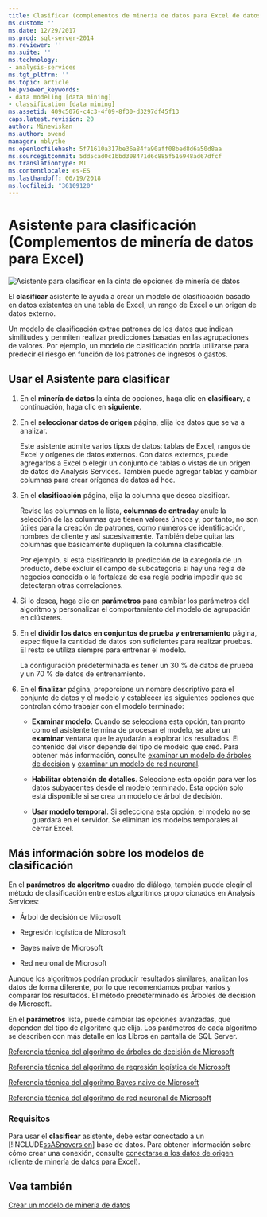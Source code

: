 ```yaml
---
title: Clasificar (complementos de minería de datos para Excel de datos) del Asistente | Documentos de Microsoft
ms.custom: ''
ms.date: 12/29/2017
ms.prod: sql-server-2014
ms.reviewer: ''
ms.suite: ''
ms.technology:
- analysis-services
ms.tgt_pltfrm: ''
ms.topic: article
helpviewer_keywords:
- data modeling [data mining]
- classification [data mining]
ms.assetid: 409c5076-c4c3-4f09-8f30-d3297df45f13
caps.latest.revision: 20
author: Minewiskan
ms.author: owend
manager: mblythe
ms.openlocfilehash: 5f71610a317be36a84fa90aff08bed8d6a50d8aa
ms.sourcegitcommit: 5dd5cad0c1bbd308471d6c885f516948ad67dfcf
ms.translationtype: MT
ms.contentlocale: es-ES
ms.lasthandoff: 06/19/2018
ms.locfileid: "36109120"
---
```

# <a name="classify-wizard-data-mining-add-ins-for-excel"></a>Asistente para clasificación (Complementos de minería de datos para Excel)
  ![Asistente para clasificar en la cinta de opciones de minería de datos](media/dmc-classify.gif "Asistente para clasificar en la cinta de opciones de minería de datos")  
  
 El **clasificar** asistente le ayuda a crear un modelo de clasificación basado en datos existentes en una tabla de Excel, un rango de Excel o un origen de datos externo.  
  
 Un modelo de clasificación extrae patrones de los datos que indican similitudes y permiten realizar predicciones basadas en las agrupaciones de valores. Por ejemplo, un modelo de clasificación podría utilizarse para predecir el riesgo en función de los patrones de ingresos o gastos.  
  
## <a name="using-the-classify-wizard"></a>Usar el Asistente para clasificar  
  
1.  En el **minería de datos** la cinta de opciones, haga clic en **clasificar**y, a continuación, haga clic en **siguiente**.  
  
2.  En el **seleccionar datos de origen** página, elija los datos que se va a analizar.  
  
     Este asistente admite varios tipos de datos: tablas de Excel, rangos de Excel y orígenes de datos externos. Con datos externos, puede agregarlos a Excel o elegir un conjunto de tablas o vistas de un origen de datos de Analysis Services. También puede agregar tablas y cambiar columnas para crear orígenes de datos ad hoc.  
  
3.  En el **clasificación** página, elija la columna que desea clasificar.  
  
     Revise las columnas en la lista, **columnas de entrada**y anule la selección de las columnas que tienen valores únicos y, por tanto, no son útiles para la creación de patrones, como números de identificación, nombres de cliente y así sucesivamente. También debe quitar las columnas que básicamente dupliquen la columna clasificable.  
  
     Por ejemplo, si está clasificando la predicción de la categoría de un producto, debe excluir el campo de subcategoría si hay una regla de negocios conocida o la fortaleza de esa regla podría impedir que se detectaran otras correlaciones.  
  
4.  Si lo desea, haga clic en **parámetros** para cambiar los parámetros del algoritmo y personalizar el comportamiento del modelo de agrupación en clústeres.  
  
5.  En el **dividir los datos en conjuntos de prueba y entrenamiento** página, especifique la cantidad de datos son suficientes para realizar pruebas. El resto se utiliza siempre para entrenar el modelo.  
  
     La configuración predeterminada es tener un 30 % de datos de prueba y un 70 % de datos de entrenamiento.  
  
6.  En el **finalizar** página, proporcione un nombre descriptivo para el conjunto de datos y el modelo y establecer las siguientes opciones que controlan cómo trabajar con el modelo terminado:  
  
    -   **Examinar modelo**. Cuando se selecciona esta opción, tan pronto como el asistente termina de procesar el modelo, se abre un **examinar** ventana que le ayudarán a explorar los resultados. El contenido del visor depende del tipo de modelo que creó. Para obtener más información, consulte [examinar un modelo de árboles de decisión](browsing-a-decision-trees-model.md) y [examinar un modelo de red neuronal](browsing-a-neural-network-model.md).  
  
    -   **Habilitar obtención de detalles**. Seleccione esta opción para ver los datos subyacentes desde el modelo terminado. Esta opción solo está disponible si se crea un modelo de árbol de decisión.  
  
    -   **Usar modelo temporal**. Si selecciona esta opción, el modelo no se guardará en el servidor. Se eliminan los modelos temporales al cerrar Excel.  
  
## <a name="more-about-classification-models"></a>Más información sobre los modelos de clasificación  
 En el **parámetros de algoritmo** cuadro de diálogo, también puede elegir el método de clasificación entre estos algoritmos proporcionados en Analysis Services:  
  
-   Árbol de decisión de Microsoft  
  
-   Regresión logística de Microsoft  
  
-   Bayes naive de Microsoft  
  
-   Red neuronal de Microsoft  
  
 Aunque los algoritmos podrían producir resultados similares, analizan los datos de forma diferente, por lo que recomendamos probar varios y comparar los resultados. El método predeterminado es Árboles de decisión de Microsoft.  
  
 En el **parámetros** lista, puede cambiar las opciones avanzadas, que dependen del tipo de algoritmo que elija. Los parámetros de cada algoritmo se describen con más detalle en los Libros en pantalla de SQL Server.  
  
 [Referencia técnica del algoritmo de árboles de decisión de Microsoft](data-mining/microsoft-decision-trees-algorithm-technical-reference.md)  
  
 [Referencia técnica del algoritmo de regresión logística de Microsoft](data-mining/microsoft-logistic-regression-algorithm-technical-reference.md)  
  
 [Referencia técnica del algoritmo Bayes naive de Microsoft](data-mining/microsoft-naive-bayes-algorithm-technical-reference.md)  
  
 [Referencia técnica del algoritmo de red neuronal de Microsoft](data-mining/microsoft-neural-network-algorithm-technical-reference.md)  
  
### <a name="requirements"></a>Requisitos  
 Para usar el **clasificar** asistente, debe estar conectado a un [!INCLUDE[ssASnoversion](../includes/ssasnoversion-md.md)] base de datos. Para obtener información sobre cómo crear una conexión, consulte [conectarse a los datos de origen &#40;cliente de minería de datos para Excel&#41;](connect-to-source-data-data-mining-client-for-excel.md).  
  
## <a name="see-also"></a>Vea también  
 [Crear un modelo de minería de datos](creating-a-data-mining-model.md)  
  
  